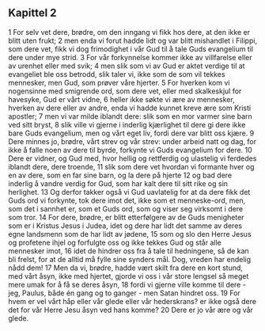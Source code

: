 ## Kapittel 2

1 For selv vet dere, brødre, om den inngang vi fikk hos dere, at den ikke er blitt uten frukt;
2 men enda vi forut hadde lidt og var blitt mishandlet i Filippi, som dere vet, fikk vi dog frimodighet i vår Gud til å tale Guds evangelium til dere under mye strid.
3 For vår forkynnelse kommer ikke av villfarelse eller av urenhet eller med svik;
4 men slik som vi av Gud er aktet verdige til at evangeliet ble oss betrodd, slik taler vi, ikke som de som vil tekkes mennesker, men Gud, som prøver våre hjerter.
5 For hverken kom vi nogensinne med smigrende ord, som dere vet, eller med skalkeskjul for havesyke, Gud er vårt vidne,
6 heller ikke søkte vi ære av mennesker, hverken av dere eller av andre, enda vi hadde kunnet kreve ære som Kristi apostler;
7 men vi var milde iblandt dere: slik som en mor varmer sine barn ved sitt bryst,
8 slik ville vi gjerne i inderlig kjærlighet til dere gi dere ikke bare Guds evangelium, men og vårt eget liv, fordi dere var blitt oss kjære.
9 Dere minnes jo, brødre, vårt strev og vår strev: under arbeid natt og dag, for ikke å falle noen av dere til byrde, forkynte vi Guds evangelium for dere.
10 Dere er vidner, og Gud med, hvor hellig og rettferdig og ulastelig vi ferdedes iblandt dere, dere troende,
11 slik som dere vet hvordan vi formante hver og en av dere, som en far sine barn, og la dere på hjerte
12 og bad dere inderlig å vandre verdig for Gud, som har kalt dere til sitt rike og sin herlighet.
13 Og derfor takker også vi Gud uavlatelig for at da dere fikk det Guds ord vi forkynte, tok dere imot det, ikke som et menneske-ord, men, som det i sannhet er, som et Guds ord, som og viser seg virksomt i dere som tror.
14 For dere, brødre, er blitt etterfølgere av de Guds menigheter som er i Kristus Jesus i Judea, idet og dere har lidt det samme av deres egne landsmenn som de har lidt av jødene,
15 som og slo den Herre Jesus og profetene ihjel og forfulgte oss og ikke tekkes Gud og står alle mennesker imot,
16 idet de hindrer oss fra å tale til hedningene, så de kan bli frelst, for at de alltid må fylle sine synders mål. Dog, vreden har endelig nådd dem!
17 Men da vi, brødre, hadde vært skilt fra dere en kort stund, med vårt åsyn, ikke med hjertet, gjorde vi oss i vår store lengsel så meget mere umak for å få se deres åsyn,
18 fordi vi gjerne ville komme til dere - jeg, Paulus, både én gang og to ganger - men Satan hindret oss.
19 For hvem er vel vårt håp eller vår glede eller vår hederskrans? er ikke også dere det for vår Herre Jesu åsyn ved hans komme?
20 Dere er jo vår ære og vår glede.
